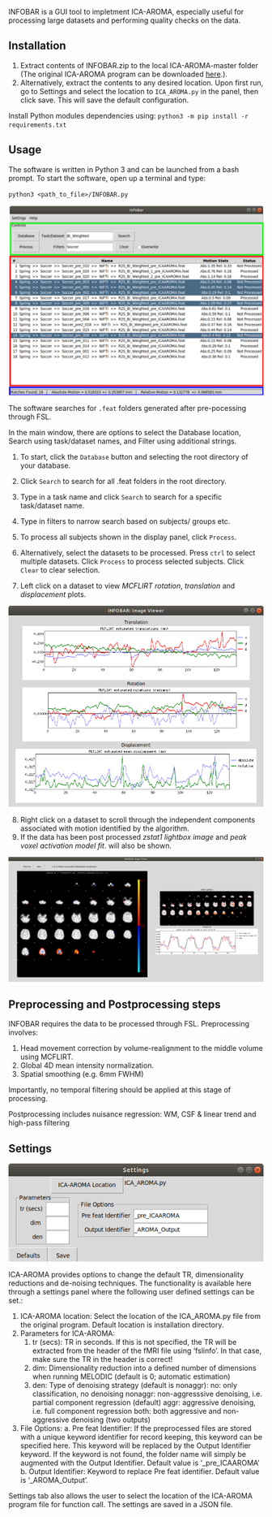 INFOBAR is a GUI tool to impletment ICA-AROMA, especially useful for processing large datasets and performing quality checks on the data.

## Installation

1. Extract contents of INFOBAR.zip to the local ICA-AROMA-master folder (The original ICA-AROMA program can be downloaded [here](https://github.com/maartenmennes/ICA-AROMA).). 
2. Alternatively, extract the contents to any desired location. Upon first run, go to Settings and select the location to `ICA_AROMA.py` in the panel, then click save. This will save the default configuration.

Install Python modules dependencies using: `python3 -m pip install -r requirements.txt`



## Usage

The software is written in Python 3 and can be launched from a bash prompt. To start the software, open up a terminal and type: 

`python3 <path_to_file>/INFOBAR.py`

![Main Window](help/MainWindow.png)

The software searches for `.feat` folders generated after pre-pocessing through FSL. 

In the main window, there are options to select the Database location, Search using task/dataset names, and Filter using additional strings.

1. To start, click the `Database` button and selecting the root directory of your database.

2. Click `Search` to search for all .feat folders in the root directory.
    
3. Type in a task name and click `Search` to search for a specific task/dataset name.
4. Type in filters to narrow search based on subjects/ groups etc.
5. To process all  subjects shown in the display panel, click `Process`.
6. Alternatively, select the datasets to be processed. Press `ctrl` to select multiple datasets. Click `Process` to process selected subjects. Click `Clear` to clear selection. 
7. Left click on a dataset to view *MCFLIRT rotation*, *translation* and *displacement* plots.

![Pre Processed Viewer](help/PreViewer.png)

8. Right click on a dataset to scroll through the independent components associated with motion identified by the algorithm.
9. If the data has been post processed *zstat1 lightbox image* and *peak voxel activation model fit*. will also be shown.

![Post Processed Viewer](help/PostViewer.png)

       
## Preprocessing and Postprocessing steps
INFOBAR requires the data to be processed through FSL. Preprocessing involves:
1. Head movement correction by volume-realignment to the middle volume using MCFLIRT.
2. Global 4D mean intensity normalization.
3. Spatial smoothing (e.g. 6mm FWHM)

Importantly, no temporal filtering should be applied at this stage of processing.

Postprocessing includes nuisance regression: WM, CSF & linear trend and high-pass filtering

## Settings

![Settings](help/Settings.png)

ICA-AROMA provides options to change the default TR, dimensionality reductions and de-noising techniques. The functionality is available here through a settings panel where the following user defined settings can be set.:
1. ICA-AROMA location: Select the location of the ICA_AROMA.py file from the original program. Default location is installation directory.
2.	Parameters for ICA-AROMA:
	1. tr (secs): TR in seconds. If this is not specified, the TR will be extracted from the header of the fMRI file using ‘fslinfo’. In that case, make sure the TR in the header is correct!
	2. 	dim:  Dimensionality reduction into a defined number of dimensions when running MELODIC (default is 0; automatic estimation)
	3. 	den: Type of denoising strategy (default is nonaggr): no: only classification, no denoising nonaggr: non-aggresssive denoising, i.e. partial component regression (default) aggr: aggressive denoising, i.e. full component regression both: both aggressive and non-aggressive denoising (two outputs)
3.	File Options:
a.	Pre feat Identifier:  If the preprocessed files are stored with a unique keyword identifier for record keeping, this keyword can be specified here. This keyword will be replaced by the Output Identifier keyword. If the keyword is not found, the folder name will simply be augmented with the Output Identifier. Default value is ‘_pre_ICAAROMA’
b.	Output Identifier: Keyword to replace Pre feat identifier. Default value is ‘_AROMA_Output’.

 Settings tab also allows the user to select the location of the ICA-AROMA program file for function call. The settings are saved in a JSON file. 
